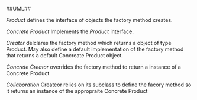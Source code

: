 ##UML##

*Product* defines the interface of objects the factory method creates.

*Concrete Product* Implements the *Product* interface.

*Creator* delclares the factory method which returns a object of type Product.
May also define a default implementation of the factory method that returns a default Concreate Product object.

*Concrete Creator* overrides the factory method to return a instance of a Concrete Product

*Collaboration*
Createor relies on its subclass to define the facory method so it returns an instance of the appropraite Concrete Product
